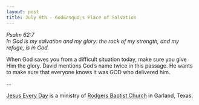 ```yaml
---
layout: post
title: July 9th - God&rsquo;s Place of Salvation
---
```


_Psalm 62:7  
In God is my salvation and my glory: the rock of my strength, and my
refuge, is in God._

When God saves you from a difficult situation today, make sure you
give Him the glory. David mentions God&rsquo;s name twice in this
passage. He wants to make sure that everyone knows it was GOD who
delivered him.

 --

<a href=http://jesuseveryday.net>Jesus Every Day</a> is a ministry of <a href=http://rodgersbaptist.net>Rodgers Baptist Church</a> in Garland, Texas.
